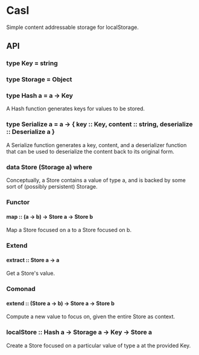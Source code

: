 # Casl

Simple content addressable storage for localStorage. 

## API

### type Key = string
### type Storage = Object

### type Hash a = a -> Key

A Hash function generates keys for values to be stored.

### type Serialize a = a -> { key :: Key, content :: string, deserialize :: Deserialize a }

A Serialize function generates a key, content, and a deserializer function that can be used to deserialize the content back to its original form.

### data Store (Storage a) where

Conceptually, a Store contains a value of type a, and is backed by some sort of (possibly persistent) Storage.

### Functor
#### map :: (a -> b) -> Store a -> Store b

Map a Store focused on a to a Store focused on b.

### Extend
#### extract :: Store a -> a

Get a Store's value.

### Comonad
#### extend :: (Store a -> b) -> Store a -> Store b

Compute a new value to focus on, given the entire Store as context.

### localStore :: Hash a -> Storage a -> Key -> Store a

Create a Store focused on a particular value of type a at the provided Key.
